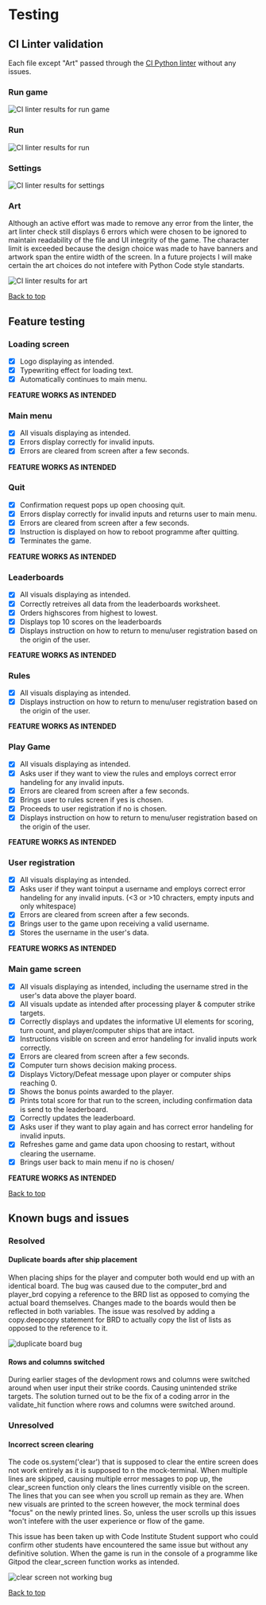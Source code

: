 # Testing

## CI Linter validation
Each file except "Art" passed through the [CI Python linter](https://pep8ci.herokuapp.com/) without any issues.

### Run game

![CI linter results for run game](assets/images/testing/rungame-linter-pass.png)

### Run

![CI linter results for run](assets/images/testing/run-linter-pass.png)

### Settings

![CI linter results for settings](assets/images/testing/settings-linter-pass.png)


### Art
Although an active effort was made to remove any error from the linter, the art linter check still displays 6 errors which were chosen to be ignored to maintain readability of the file and UI integrity of the game. The character limit is exceeded because the design choice was made to have banners and artwork span the entire width of the screen. In a future projects I will make certain the art choices do not intefere with Python Code style standarts.

![CI linter results for art](assets/images/testing/art-linter-errors.png)

[Back to top](<#testing>)

## Feature testing

### Loading screen

- [x] Logo displaying as intended.
- [x] Typewriting effect for loading text.
- [x] Automatically continues to main menu.

**FEATURE WORKS AS INTENDED**

### Main menu

- [x] All visuals displaying as intended.
- [x] Errors display correctly for invalid inputs.
- [x] Errors are cleared from screen after a few seconds.

**FEATURE WORKS AS INTENDED**

### Quit

- [x] Confirmation request pops up open choosing quit.
- [x] Errors display correctly for invalid inputs and returns user to main menu.
- [x] Errors are cleared from screen after a few seconds.
- [x] Instruction is displayed on how to reboot programme after quitting.
- [x] Terminates the game.

**FEATURE WORKS AS INTENDED**

### Leaderboards

- [x] All visuals displaying as intended.
- [x] Correctly retreives all data from the leaderboards worksheet.
- [x] Orders highscores from highest to lowest.
- [x] Displays top 10 scores on the leaderboards
- [x] Displays instruction on how to return to menu/user registration based on the origin of the user. 

**FEATURE WORKS AS INTENDED**

### Rules

- [x] All visuals displaying as intended.
- [x] Displays instruction on how to return to menu/user registration based on the origin of the user. 

**FEATURE WORKS AS INTENDED**

### Play Game

- [x] All visuals displaying as intended.
- [x] Asks user if they want to view the rules and employs correct error handeling for any invalid inputs.
- [x] Errors are cleared from screen after a few seconds.
- [x] Brings user to rules screen if yes is chosen.
- [x] Proceeds to user registration if no is chosen.
- [x] Displays instruction on how to return to menu/user registration based on the origin of the user. 

**FEATURE WORKS AS INTENDED**

### User registration

- [x] All visuals displaying as intended.
- [x] Asks user if they want toinput a username and employs correct error handeling for any invalid inputs. (<3 or >10 chracters, empty inputs and only whitespace)
- [x] Errors are cleared from screen after a few seconds.
- [x] Brings user to the game upon receiving a valid username.
- [x] Stores the username in the user's data.

**FEATURE WORKS AS INTENDED**

### Main game screen

- [x] All visuals displaying as intended, including the username stred in the user's data above the player board.
- [x] All visuals update as intended after processing player & computer strike targets.
- [x] Correctly displays and updates the informative UI elements for scoring, turn count, and player/computer ships that are intact.
- [x] Instructions visible on screen and error handeling for invalid inputs work correctly.
- [x] Errors are cleared from screen after a few seconds.
- [x] Computer turn shows decision making process.
- [x] Displays Victory/Defeat message upon player or computer ships reaching 0.
- [x] Shows the bonus points awarded to the player.
- [x] Prints total score for that run to the screen, including confirmation data is send to the leaderboard.
- [x] Correctly updates the leaderboard.
- [x] Asks user if they want to play again and has correct error handeling for invalid inputs.
- [x] Refreshes game and game data upon choosing to restart, without clearing the username.
- [x] Brings user back to main menu if no is chosen/

**FEATURE WORKS AS INTENDED**

[Back to top](<#testing>)

## Known bugs and issues

### Resolved

#### Duplicate boards after ship placement
When placing ships for the player and computer both would end up with an identical board. The bug was caused due to the computer_brd and player_brd copying a reference to the BRD list as opposed to comying the actual board themselves. Changes made to the boards would then be reflected in both variables. The issue was resolved by adding a copy.deepcopy statement for BRD to actually copy the list of lists as opposed to the reference to it. 

![duplicate board bug](assets/images/testing/duplicate-brd.png)

#### Rows and columns switched
During earlier stages of the devlopment rows and columns were switched around when user input their strike coords. Causing unintended strike targets. The solution turned out to be the fix of a coding arror in the validate_hit function where rows and columns were switched around. 

### Unresolved

#### Incorrect screen clearing
The code os.system('clear') that is supposed to clear the entire screen does not work entirely as it is supposed to n the mock-terminal. When multiple lines are skipped, causing multiple error messages to pop up, the clear_screen function only clears the lines currently visible on the screen. The lines that you can see when you scroll up remain as they are. When new visuals are printed to the screen however, the mock terminal does "focus" on the newly printed lines. So, unless the user scrolls up this issues won't intefere with the user experience or flow of the game. 

This issue has been taken up with Code Institute Student support who could confirm other students have encountered the same issue but without any definitive solution. When the game is run in the console of a programme like Gitpod the clear_screen function works as intended.

![clear screen not working bug](assets/images/testing/clr-screen-not-working.png)

[Back to top](<#testing>)